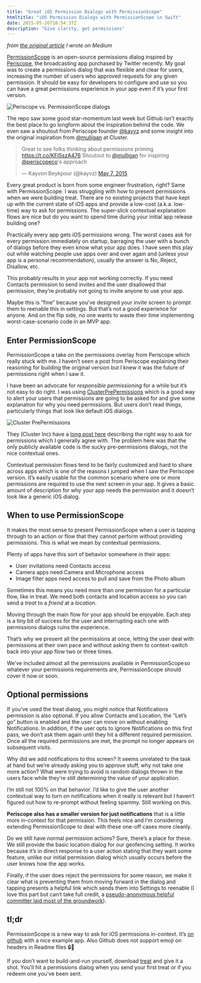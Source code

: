 ```yaml
---
title: "Great iOS Permission Dialogs with PermissionScope"
htmltitle: "iOS Permission Dialogs with PermissionScope in Swift"
date: 2015-05-26T10:54:37Z
description: "Give clarity, get permissions"
---
```


*from [the original article](https://medium.com/ios-os-x-development/periscope-like-permissions-for-ios-apps-5b744b4bf5ed) I wrote on Medium*

[PermissionScope](https://github.com/nickoneill/PermissionScope) is an open-source permissions dialog inspired by [Periscope](https://www.periscope.tv/), the broadcasting app purchased by Twitter recently. My goal was to create a permissions dialog that was flexible and clear for users, increasing the number of users who approved requests for any given permission. It should be easy for developers to configure and use so you can have a great permissions experience in your app even if it’s your first version.

![Periscope vs. PermissionScope dialogs](https://d262ilb51hltx0.cloudfront.net/max/2000/1*NEQylpTpNKu4ApARfG50-A.jpeg)

The repo saw some good star-momentum last week but Github isn’t exactly the best place to go longform about the inspiration behind the code. We even saw a shoutout from Periscope founder [@kayvz](https://twitter.com/kayvz) and some insight into the original inspiration from [@mulligan](https://twitter.com/mulligan) at Cluster.

<blockquote class="twitter-tweet" data-cards="hidden" lang="en"><p lang="en" dir="ltr">Great to see folks thinking about permissions priming <a href="https://t.co/KFI5szA476">https://t.co/KFI5szA476</a> Shoutout to <a href="https://twitter.com/mulligan">@mulligan</a> for inspiring <a href="https://twitter.com/periscopeco">@periscopeco</a>&#39;s approach</p>&mdash; Kayvon Beykpour (@kayvz) <a href="https://twitter.com/kayvz/status/596437574601875457">May 7, 2015</a></blockquote>
<script async src="//platform.twitter.com/widgets.js" charset="utf-8"></script>

Every great product is born from some engineer frustration, right? Same with PermissionScope. I was struggling with how to present permissions when we were building treat. There are no existing projects that have kept up with the current state of iOS apps and provide a low-cost (a.k.a. low-time) way to ask for permissions. The super-slick contextual explanation flows are nice but do you want to spend time during your initial app release building one?

Practically every app gets iOS permissions wrong. The worst cases ask for every permission immediately on startup, barraging the user with a bunch of dialogs before they even know what your app does. I have seen this play out while watching people use apps over and over again and (unless your app is a personal recommendation), usually the answer is No, Reject, Disallow, etc.

This probably results in your app not working correctly. If you need Contacts permission to send invites and the user disallowed that permission, they’re probably not going to invite anyone to use your app.

Maybe this is “fine” because you’ve designed your invite screen to prompt them to reenable this in settings. But that’s not a good experience for anyone. And on the flip side, no one wants to waste their time implementing worst-case-scenario code in an MVP app.

## Enter PermissionScope

PermissionScope a take on the permissions overlay from Periscope which really stuck with me. I haven’t seen a post from Periscope explaining their reasoning for building the original version but I knew it was the future of permissions right when I saw it.

I have been an advocate for *responsible permissioning* for a while but it’s not easy to do right. I was using [ClusterPrePermissions](https://github.com/clusterinc/ClusterPrePermissions) which is a good way to alert your users that permissions are going to be asked for and give some explanation for why you need permissions. But users don’t read things, particularly things that look like default iOS dialogs.

![Cluster PrePermissions](https://d262ilb51hltx0.cloudfront.net/max/1600/1*qNOwyORKO5IM8o30i9WNZQ.jpeg)

They (Cluster Inc) have a [long post here](https://medium.com/launch-kit/the-right-way-to-ask-users-for-ios-permissions-96fa4eb54f2c) describing the right way to ask for permissions which I generally agree with. The problem here was that the only publicly available code is the sucky pre-permissions dialogs, not the nice contextual ones.

Contextual permission flows tend to be fairly customized and hard to share across apps which is one of the reasons I jumped when I saw the Periscope version. It’s easily usable for the common scenario where one or more permissions are required to use the next screen in your app. It gives a basic amount of description for why your app needs the permission and it doesn’t look like a generic iOS dialog.

## When to use PermissionScope

It makes the most sense to present PermissionScope when a user is tapping through to an action or flow that they cannot perform without providing permissions. This is what we mean by contextual permissions.

Plenty of apps have this sort of behavior somewhere in their apps:

* User invitations need Contacts access
* Camera apps need Camera and Microphone access
* Image filter apps need access to pull and save from the Photo album

Sometimes this means you need more than one permission for a particular flow, like in treat. We need both contacts and location access so you can send a *treat* to a *friend* at a *location*.

Moving through the main flow for your app should be enjoyable. Each step is a tiny bit of success for the user and interrupting each one with permissions dialogs ruins the experience.

That’s why we present all the permissions at once, letting the user deal with permissions at their own pace and without asking them to context-switch back into your app flow two or three times.

We’ve included almost all the permissions available in PermissionScope so whatever your permissions requirements are, PermissionScope should cover it now or soon.

## Optional permissions

If you’ve used the treat dialog, you might notice that Notifications permission is also optional. If you allow Contacts and Location, the “Let’s go” button is enabled and the user can move on without enabling Notifications. In addition, if the user opts to ignore Notifications on this first pass, we don’t ask them again until they hit a different required permission. Once all the required permissions are met, the prompt no longer appears on subsequent visits.

Why did we add notifications to this screen? It seems unrelated to the task at hand but we’re already asking you to approve stuff, why not take one more action? What were trying to avoid is random dialogs thrown in the users face while they’re still determining the value of your application.

I’m still not 100% on that behavior. I’d like to give the user another contextual way to turn on notifications when it really is relevant but I haven’t figured out how to re-prompt without feeling spammy. Still working on this.

**Periscope also has a smaller version for just notifications** that is a little more in-context for that permission. This feels nice and I’m considering extending PermissionScope to deal with these one-off cases more cleanly.

Do we still have normal permission actions? Sure, there’s a place for these. We still provide the basic location dialog for our geofencing setting. It works because it’s in direct response to a user action stating that they want some feature, unlike our initial permission dialog which usually occurs before the user knows how the app works.

Finally, if the user does reject the permissions for some reason, we make it clear what is preventing them from moving forward in the dialog and tapping presents a helpful link which sends them into Settings to reenable (I love this part but can’t take full credit, a [pseudo-anonymous helpful committer laid most of the groundwork](https://github.com/nickoneill/PermissionScope/pull/8)).

## tl;dr

PermissionScope is a new way to ask for iOS permissions in-context. It’s [on github](https://github.com/nickoneill/PermissionScope) with a nice example app. Also Github does not support emoji on headers in Readme files 🔒🔭

If you don’t want to build-and-run yourself, download [treat](https://gettre.at) and give it a shot. You’ll hit a permissions dialog when you send your first treat or if you redeem one you’ve been sent.